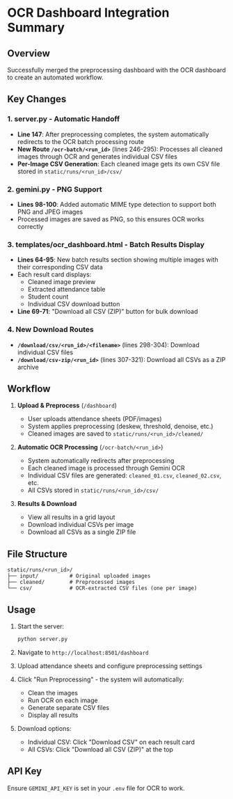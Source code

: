 # OCR Dashboard Integration Summary

## Overview
Successfully merged the preprocessing dashboard with the OCR dashboard to create an automated workflow.

## Key Changes

### 1. **server.py** - Automatic Handoff
- **Line 147**: After preprocessing completes, the system automatically redirects to the OCR batch processing route
- **New Route `/ocr-batch/<run_id>`** (lines 246-295): Processes all cleaned images through OCR and generates individual CSV files
- **Per-Image CSV Generation**: Each cleaned image gets its own CSV file stored in `static/runs/<run_id>/csv/`

### 2. **gemini.py** - PNG Support
- **Lines 98-100**: Added automatic MIME type detection to support both PNG and JPEG images
- Processed images are saved as PNG, so this ensures OCR works correctly

### 3. **templates/ocr_dashboard.html** - Batch Results Display
- **Lines 64-95**: New batch results section showing multiple images with their corresponding CSV data
- Each result card displays:
  - Cleaned image preview
  - Extracted attendance table
  - Student count
  - Individual CSV download button
- **Line 69-71**: "Download all CSV (ZIP)" button for bulk download

### 4. **New Download Routes**
- **`/download/csv/<run_id>/<filename>`** (lines 298-304): Download individual CSV files
- **`/download/csv-zip/<run_id>`** (lines 307-321): Download all CSVs as a ZIP archive

## Workflow

1. **Upload & Preprocess** (`/dashboard`)
   - User uploads attendance sheets (PDF/images)
   - System applies preprocessing (deskew, threshold, denoise, etc.)
   - Cleaned images are saved to `static/runs/<run_id>/cleaned/`

2. **Automatic OCR Processing** (`/ocr-batch/<run_id>`)
   - System automatically redirects after preprocessing
   - Each cleaned image is processed through Gemini OCR
   - Individual CSV files are generated: `cleaned_01.csv`, `cleaned_02.csv`, etc.
   - All CSVs stored in `static/runs/<run_id>/csv/`

3. **Results & Download**
   - View all results in a grid layout
   - Download individual CSVs per image
   - Download all CSVs as a single ZIP file

## File Structure
```
static/runs/<run_id>/
├── input/          # Original uploaded images
├── cleaned/        # Preprocessed images
└── csv/            # OCR-extracted CSV files (one per image)
```

## Usage

1. Start the server:
   ```bash
   python server.py
   ```

2. Navigate to `http://localhost:8501/dashboard`

3. Upload attendance sheets and configure preprocessing settings

4. Click "Run Preprocessing" - the system will automatically:
   - Clean the images
   - Run OCR on each image
   - Generate separate CSV files
   - Display all results

5. Download options:
   - Individual CSV: Click "Download CSV" on each result card
   - All CSVs: Click "Download all CSV (ZIP)" at the top

## API Key
Ensure `GEMINI_API_KEY` is set in your `.env` file for OCR to work.

